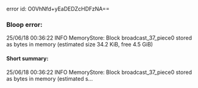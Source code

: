error id: O0VhNfd+yEaDEDZcHDFzNA==
### Bloop error:

25/06/18 00:36:22 INFO MemoryStore: Block broadcast_37_piece0 stored as bytes in memory (estimated size 34.2 KiB, free 4.5 GiB)
#### Short summary: 

25/06/18 00:36:22 INFO MemoryStore: Block broadcast_37_piece0 stored as bytes in memory (estimated s...